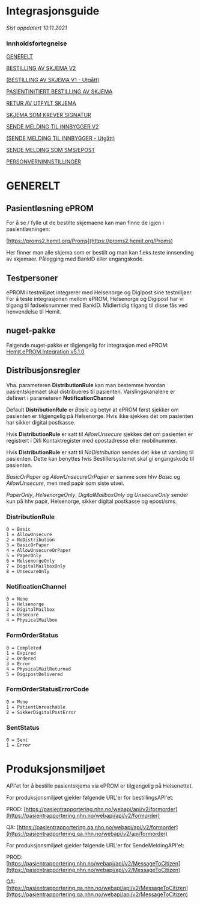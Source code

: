 # Integrasjonsguide

*Sist oppdatert 10.11.2021*

### Innholdsfortegnelse

[GENERELT](#generelt)

[BESTILLING AV SKJEMA V2](BestillingAvSkjemaV2)

[(BESTILLING AV SKJEMA V1 - Utgått)](BestillingAvSkjemaV1)

[PASIENTINITIERT BESTILLING AV SKJEMA](PasientinitiertBestillingAvSkjema)

[RETUR AV UTFYLT SKJEMA](ReturAvUtfyltSkjema)

[SKJEMA SOM KREVER SIGNATUR](SkjemaSomKreverSignatur)

[SENDE MELDING TIL INNBYGGER V2](SendeMeldingTilInnbyggerV2)

[(SENDE MELDING TIL INNBYGGER - Utgått)](SendeMeldingTilInnbyggerV1)

[SENDE MELDING SOM SMS/EPOST](SendeMeldingSomSmsEpost)

[PERSONVERNINNSTILLINGER](Personverninnstillinger)


# GENERELT

## Pasientløsning ePROM

For å se / fylle ut de bestilte skjemaene kan man finne de igjen i pasientløsningen:

[https://proms2.hemit.org/Proms](https://proms2.hemit.org/Proms)

Her finner man alle skjema som er bestilt og man kan f.eks.teste innsending av skjemaer. Pålogging med BankID eller engangskode.

## Testpersoner

ePROM i testmiljøet integrerer med Helsenorge og Digipost sine testmiljøer. For å teste integrasjonen mellom ePROM, Helsenorge og Digipost har vi tilgang til fødselsnummer med BankID. Midlertidig tilgang til disse fås ved henvendelse til Hemit.

## nuget-pakke
Følgende nuget-pakke er tilgjengelig for integrasjon med ePROM: [Hemit.ePROM.Integration v5.1.0](https://dev.azure.com/hemit/Hemit%20Public%20Packages/_packaging?_a=package&feed=Hemit_public_packages%40Local&package=Hemit.ePROM.Integration&protocolType=NuGet&version=5.1.0)

## Distribusjonsregler

Vha. parameteren **DistributionRule** kan man bestemme hvordan pasientskjemaet skal distribueres til pasienten. Varslingskanalene er definert i parameteren **NotificationChannel**

Default **DistributionRule** er *Basic* og betyr at ePROM først sjekker om pasienten er tilgjengelig på Helsenorge. Hvis ikke sjekkes det om pasienten har sikker digital postkasse. 

Hvis **DistributionRule** er satt til *AllowUnsecure* sjekkes det om pasienten er registrert i Difi Kontaktregister med epostadresse eller mobilnummer. 

Hvis **DistributionRule** er satt til *NoDistribution* sendes det ikke ut varsling til pasienten. Dette kan benyttes hvis Bestillersystemet skal gi engangskode til pasienten.

*BasicOrPaper* og *AllowUnsecureOrPaper* er samme som hhv *Basic* og *AllowUnsecure*, men med papir som siste utvei.

*PaperOnly*, *HelsenorgeOnly*, *DigitalMailboxOnly* og *UnsecureOnly* sender kun på hhv papir, Helsenorge, sikker digital postkasse og epost/sms.

### DistributionRule

``` 
0 = Basic
1 = AllowUnsecure
2 = NoDistribution
3 = BasicOrPaper
4 = AllowUnsecureOrPaper
5 = PaperOnly
6 = HelsenorgeOnly
7 = DigitalMailboxOnly
8 = UnsecureOnly
```

### NotificationChannel

``` 
0 = None
1 = Helsenorge
2 = DigitalMailbox
3 = Unsecure
4 = PhysicalMailbox
```

### FormOrderStatus

``` 
0 = Completed
1 = Expired
2 = Ordered
3 = Error
4 = PhysicalMailReturned
5 = DigipostDelivered
```

### FormOrderStatusErrorCode

``` 
0 = None
1 = PatientUnreachable
2 = SikkerDigitalPostError
```

### SentStatus

``` 
0 = Sent
1 = Error
```

# Produksjonsmiljøet

API'et for å bestille pasientskjema via ePROM er tilgjengelig på Helsenettet.

For produksjonsmiljøet gjelder følgende URL'er for bestillingsAPI'et:
 
PROD: [https://pasientrapportering.nhn.no/webapi/api/v2/formorder](https://pasientrapportering.nhn.no/webapi/api/v2/formorder)

QA: [https://pasientrapportering.qa.nhn.no/webapi/api/v2/formorder](https://pasientrapportering.qa.nhn.no/webapi/v2/api/formorder)


For produksjonsmiljøet gjelder følgende URL'er for SendeMeldingAPI'et:

PROD: [https://pasientrapportering.nhn.no/webapi/api/v2/MessageToCitizen](https://pasientrapportering.nhn.no/webapi/api/v2/MessageToCitizen)

QA: [https://pasientrapportering.qa.nhn.no/webapi/api/v2/MessageToCitizen](https://pasientrapportering.qa.nhn.no/webapi/api/v2/MessageToCitizen)
